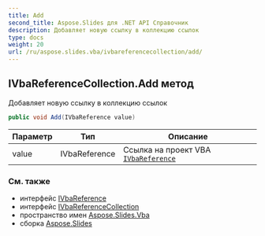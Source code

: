 ```yaml
---
title: Add
second_title: Aspose.Slides для .NET API Справочник
description: Добавляет новую ссылку в коллекцию ссылок
type: docs
weight: 20
url: /ru/aspose.slides.vba/ivbareferencecollection/add/
---
```


## IVbaReferenceCollection.Add метод

Добавляет новую ссылку в коллекцию ссылок

```csharp
public void Add(IVbaReference value)
```

| Параметр | Тип | Описание |
| --- | --- | --- |
| value | IVbaReference | Ссылка на проект VBA [`IVbaReference`](../../ivbareference) |

### См. также

* интерфейс [IVbaReference](../../ivbareference)
* интерфейс [IVbaReferenceCollection](../../ivbareferencecollection)
* пространство имен [Aspose.Slides.Vba](../../ivbareferencecollection)
* сборка [Aspose.Slides](../../../)

<!-- DO NOT EDIT: сгенерировано с помощью xmldocmd для Aspose.Slides.dll -->